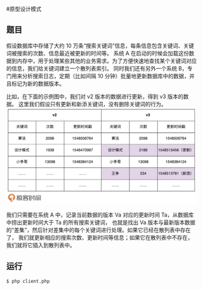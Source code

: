 #原型设计模式
## 题目
假设数据库中存储了大约 10 万条“搜索关键词”信息，每条信息包含关键词、关键词被搜索的次数、信息最近被更新的时间等。
系统 A 在启动的时候会加载这份数据到内存中，用于处理某些其他的业务需求。为了方便快速地查找某个关键词对应的信息，我们给关键词建立一个散列表索引。
同时我们还有另外一个系统 B，专门用来分析搜索日志，定期（比如间隔 10 分钟）批量地更新数据库中的数据，并且标记为新的数据版本。

比如，在下面的示例图中，我们对 v2 版本的数据进行更新，得到 v3 版本的数据。
这里我们假设只有更新和新添关键词，没有删除关键词的行为。
![img](./05233c28ddda51b81dfd946ffdef640e.jpg)

我们只需要在系统 A 中，记录当前数据的版本 Va 对应的更新时间 Ta，从数据库中捞出更新时间大于 Ta 的所有搜索关键词，
也就是找出 Va 版本与最新版本数据的“差集”，然后针对差集中的每个关键词进行处理。如果它已经在散列表中存在了，
我们就更新相应的搜索次数、更新时间等信息；如果它在散列表中不存在，我们就将它插入到散列表中。

## 运行
```bash
$ php client.php
```